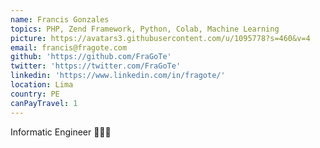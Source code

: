 ```yaml
---
name: Francis Gonzales
topics: PHP, Zend Framework, Python, Colab, Machine Learning
picture: https://avatars3.githubusercontent.com/u/1095778?s=460&v=4
email: francis@fragote.com
github: 'https://github.com/FraGoTe'
twitter: 'https://twitter.com/FraGoTe'
linkedin: 'https://www.linkedin.com/in/fragote/'
location: Lima
country: PE
canPayTravel: 1
---
```

Informatic Engineer 👨🏽‍💻